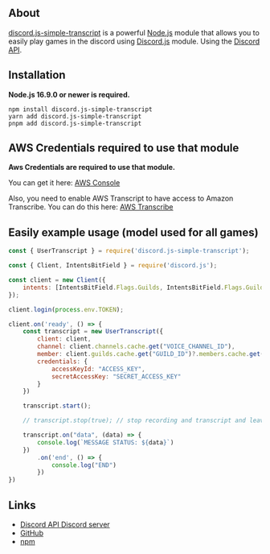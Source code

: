 ## About

[discord.js-simple-transcript](https://github.com/SrWhale/discord.js-simple-transcript) is a powerful [Node.js](https://nodejs.org) module that allows you to easily play games in the discord using [Discord.js](https://github.com/discordjs/discord.js) module.
Using the [Discord API](https://discord.com/developers/docs/intro).

## Installation

**Node.js 16.9.0 or newer is required.**

```sh-session
npm install discord.js-simple-transcript
yarn add discord.js-simple-transcript
pnpm add discord.js-simple-transcript
```

## AWS Credentials required to use that module

**Aws Credentials are required to use that module.**

You can get it here: [AWS Console](https://us-east-1.console.aws.amazon.com/iamv2/home?region=us-east-1#/security_credentials)

Also, you need to enable AWS Transcript to have access to Amazon Transcribe. You can do this here: [AWS Transcribe](https://us-east-1.console.aws.amazon.com/transcribe/)

## Easily example usage (model used for all games)

```js
const { UserTranscript } = require('discord.js-simple-transcript');

const { Client, IntentsBitField } = require('discord.js');

const client = new Client({
    intents: [IntentsBitField.Flags.Guilds, IntentsBitField.Flags.GuildMessages, IntentsBitField.Flags.GuildVoiceStates, IntentsBitField.Flags.GuildMembers]
});

client.login(process.env.TOKEN);

client.on('ready', () => {
    const transcript = new UserTranscript({
        client: client,
        channel: client.channels.cache.get("VOICE_CHANNEL_ID"),
        member: client.guilds.cache.get("GUILD_ID")?.members.cache.get("MEMBER_ID"),
        credentials: {
            accessKeyId: "ACCESS_KEY",
            secretAccessKey: "SECRET_ACCESS_KEY"
        }
    })

    transcript.start();

    // transcript.stop(true); // stop recording and transcript and leave voice channel

    transcript.on("data", (data) => {
        console.log(`MESSAGE STATUS: ${data}`)
    })
        .on('end', () => {
            console.log("END")
        })
})

```

## Links

- [Discord API Discord server](https://discord.gg/discord-api)
- [GitHub](https://github.com/discordjs/discord.js)
- [npm](https://www.npmjs.com/package/discord.js-simple-transcript)